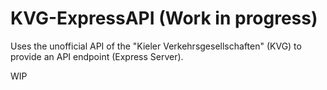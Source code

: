 # KVG-ExpressAPI (Work in progress)
Uses the unofficial API of the "Kieler Verkehrsgesellschaften" (KVG) to provide an API endpoint (Express Server).

WIP
